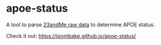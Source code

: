 # apoe-status

A tool to parse [23andMe raw data](https://customercare.23andme.com/hc/en-us/articles/212196868-Accessing-Your-Raw-Genetic-Data) to determine APOE status.

Check it out: https://jonmbake.github.io/apoe-status/
